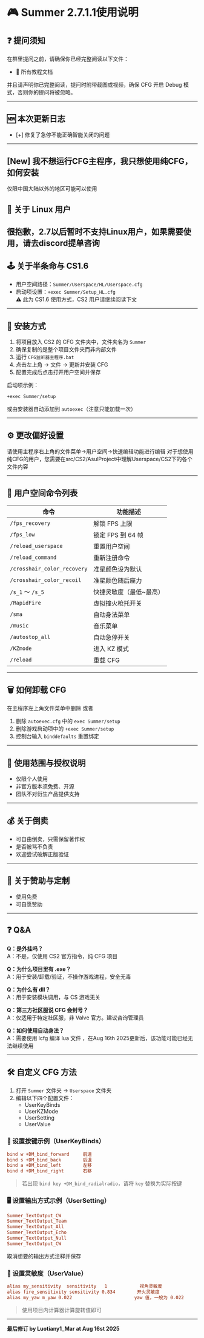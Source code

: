 # 🎮 Summer 2.7.1.1使用说明

 ## ❓ 提问须知  
 在群里提问之前，请确保你已经完整阅读以下文件：  
 - 📄 所有教程文档

 并且请声明你已完整阅读，提问时附带截图或视频，确保 CFG 开启 Debug 模式，否则你的提问将被忽略。

 ---

 ## 🆕 本次更新日志  
 - [+] 修复了急停不能正确智能关闭的问题
  
 ---

 ## [New] 我不想运行CFG主程序，我只想使用纯CFG，如何安装
 仅限中国大陆以外的地区可能可以使用

 ## 🐧 关于 Linux 用户  
 很抱歉，2.7以后暂时不支持Linux用户，如果需要使用，请去discord提单咨询
 ---

 ## 🕹️ 关于半条命与 CS1.6  
 - 用户空间路径：`Summer/Userspace/HL/Userspace.cfg`  
 - 启动项设置：`+exec Summer/Setup_HL.cfg`  
 ⚠️ 此为 CS1.6 使用方式，CS2 用户请继续阅读下文  

 ---

 ## 💾 安装方式  
 1. 将项目放入 CS2 的 CFG 文件夹中，文件夹名为 `Summer`  
 2. 确保复制的是整个项目文件夹而非内部文件  
 3. 运行 `CFG监听器主程序.bat`  
 4. 点击左上角 → 文件 → 更新并安装 CFG  
 5. 配置完成后点击打开用户空间并保存  


 启动项示例：  
 ```bash
 +exec Summer/setup
 ```
 或由安装器自动添加到 `autoexec`（注意只能加载一次）

 ---

 ## ⚙️ 更改偏好设置  
 请使用主程序右上角的文件菜单->用户空间->快速编辑功能进行编辑
 对于想使用纯CFG的用户，您需要在src/CS2/AsulProject中理解Userspace/CS2下的各个文件内容

 ---

 ## 📝 用户空间命令列表  
 | 命令                      | 功能描述                 |  
 |---------------------------|--------------------------|  
 | `/fps_recovery`            | 解锁 FPS 上限            |  
 | `/fps_low`                 | 锁定 FPS 到 64 帧        |  
 | `/reload_userspace`        | 重置用户空间             |  
 | `/reload_command`          | 重新注册命令             |  
 | `/crosshair_color_recovery`| 准星颜色设为默认         |  
 | `/crosshair_color_recoil`  | 准星颜色随后座力         |  
 | `/s_1` ～ `/s_5`           | 快捷灵敏度（最低~最高）  |  
 | `/RapidFire`               | 虚拟撞火枪托开关             |  
 | `/sma`                    | 自动身法菜单             |  
 | `/music`                  | 音乐菜单                 |  
 | `/autostop_all`           | 自动急停开关             |  
 | `/KZmode`                 | 进入 KZ 模式             |  
 | `/reload`                 | 重载 CFG                 |  

 ---

 ## 🗑️ 如何卸载 CFG  
 在主程序左上角文件菜单中删除
 或者
 1. 删除 `autoexec.cfg` 中的 `exec Summer/setup`  
 2. 删除游戏启动项中的 `+exec Summer/setup`  
 3. 控制台输入 `binddefaults` 重置绑定  

 ---

 ## 📜 使用范围与授权说明  
 - 仅限个人使用  
 - 非官方版本须免费、开源  
 - 团队不对衍生产品提供支持  

 ---

 ## 💰 关于倒卖  
 - 可自由倒卖，只需保留著作权  
 - 是否被骂不负责  
 - 欢迎尝试破解正版验证  

 ---

 ## 🎁 关于赞助与定制  
 - 使用免费  
 - 可自愿赞助  

 ---

 ## ❓ Q&A

 **Q：是外挂吗？**  
 A：不是，仅使用 CS2 官方指令，纯 CFG 项目  

 **Q：为什么项目里有 .exe？**  
 A：用于安装/卸载/验证，不操作游戏进程，安全无毒  

 **Q：为什么有 dll？**  
 A：用于安装模块调用，与 CS 游戏无关  

 **Q：第三方社区服说 CFG 会封号？**  
 A：仅适用于特定社区服，非 Valve 官方。建议咨询管理员  

 **Q：如何使用自动身法？**  
 A：需要使用 lcfg 编译 lua 文件 ，在Aug 16th 2025更新后，该功能可能已经无法继续使用

 ---

 ## 🛠️ 自定义 CFG 方法  

 1. 打开 `Summer` 文件夹 → `Userspace` 文件夹  
 2. 编辑以下四个配置文件：  
    - UserKeyBinds  
    - UserKZMode  
    - UserSetting  
    - UserValue  

 ### 🔑 设置按键示例（UserKeyBinds）  
 ```cfg
 bind w +DM_bind_forward     前进  
 bind s +DM_bind_back        后退  
 bind a +DM_bind_left        左移  
 bind d +DM_bind_right       右移  
 ```  
 > 若出现 `bind key +DM_bind_radialradio`，请将 `key` 替换为实际按键  

 ### 🖥️ 设置输出方式示例（UserSetting）  
 ```cfg
 Summer_TextOutput_CW        
 Summer_TextOutput_Team      
 Summer_TextOutput_All       
 Summer_TextOutput_Echo      
 Summer_TextOutput_Null      
 Summer_TextOutput_CW
 ```  
 取消想要的输出方式注释并保存  

 ### 🎯 设置灵敏度（UserValue）  
 ```cfg
 alias my_sensitivity  sensitivity   1            视角灵敏度  
 alias fire_sensitivity sensitivity 0.834        开火灵敏度  
 alias my_yaw m_yaw 0.022                       yaw 值，一般为 0.022  
 ```  
 > 使用项目内计算器计算旋转值即可  

 ---

 **最后修订 by Luotiany1_Mar at Aug 16st 2025**  
